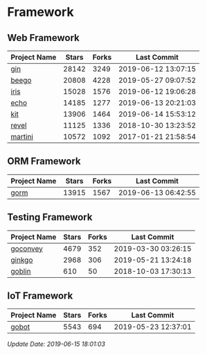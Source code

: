 # Framework

## Web Framework

| Project Name | Stars | Forks | Last Commit |
| ------------ | ----- | ----- | ----------- |
| [gin](https://github.com/gin-gonic/gin) | 28142 | 3249 | 2019-06-12 13:07:15 |
| [beego](https://github.com/astaxie/beego) | 20808 | 4228 | 2019-05-27 09:07:52 |
| [iris](https://github.com/kataras/iris) | 15028 | 1576 | 2019-06-12 19:06:28 |
| [echo](https://github.com/labstack/echo) | 14185 | 1277 | 2019-06-13 20:21:03 |
| [kit](https://github.com/go-kit/kit) | 13906 | 1464 | 2019-06-14 15:53:12 |
| [revel](https://github.com/revel/revel) | 11125 | 1336 | 2018-10-30 13:23:52 |
| [martini](https://github.com/go-martini/martini) | 10572 | 1092 | 2017-01-21 21:58:54 |

## ORM Framework

| Project Name | Stars | Forks | Last Commit |
| ------------ | ----- | ----- | ----------- |
| [gorm](https://github.com/jinzhu/gorm) | 13915 | 1567 | 2019-06-13 06:42:55 |

## Testing Framework

| Project Name | Stars | Forks | Last Commit |
| ------------ | ----- | ----- | ----------- |
| [goconvey](https://github.com/smartystreets/goconvey) | 4679 | 352 | 2019-03-30 03:26:15 |
| [ginkgo](https://github.com/onsi/ginkgo) | 2968 | 306 | 2019-05-21 13:24:18 |
| [goblin](https://github.com/franela/goblin) | 610 | 50 | 2018-10-03 17:30:13 |

## IoT Framework

| Project Name | Stars | Forks | Last Commit |
| ------------ | ----- | ----- | ----------- |
| [gobot](https://github.com/hybridgroup/gobot) | 5543 | 694 | 2019-05-23 12:37:01 |

*Update Date: 2019-06-15 18:01:03*